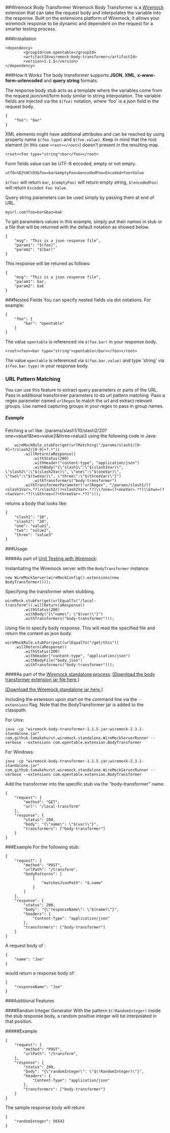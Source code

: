 ##Wiremock Body Transformer
Wiremock Body Transformer is a [Wiremock](http://wiremock.org/) extension that can take the request body and interpolates the variable into the response.
Built on the extensions platform of Wiremock, it allows your wiremock response to be dynamic and dependent on the request for a smarter testing process.

###Installation
```
<dependency>
		<groupId>com.opentable</groupId>
		<artifactId>wiremock-body-transformer</artifactId>
		<version>1.1.5</version>
</dependency>
```

###How It Works
The body transformer supports __JSON__, __XML__, __x-www-form-urlencoded__ and __query string__ formats.

The response body stub acts as a template where the variables come from the request json/xml/form body similar to string interpolation.
The variable fields are injected via the `$(foo)` notation, where 'foo' is a json field in the request body.
```
{
    "foo": "bar"
}
```

XML elements might have additional attributes and can be reached by using property name `$(foo.type)` and `$(foo.value)`.
Keep in mind that the root element (in this case `<root></root>`) doesn't present in the resulting map.
```
<root><foo type="string">bar</foo></root>
```

Form fields value can be UTF-8 encoded, empty or not empty. 
````
utf8=%E2%9C%93&foo=bar&emptyFoo=&encodedFoo=Encoded+Foo+Value
````
`$(foo)` will return `bar`,
`$(emptyFoo)` will return empty string,
`$(encodedFoo)` will return `Encoded Foo Value`.

Query string parameters can be used simply by passing them at end of URL.

````
myurl.com?foo=bar&baz=bak
````

To get parameters values in this example, simply put their names in stub or a file that will be returned with the default notation as showed below.

```
{
	"msg": "This is a json response file",
	"param1": "$(foo)",
	"param2": "$(bar)"
}
```

This response will be retuned as follows:

```
{
	"msg": "This is a json response file",
	"param1": bar,
	"param2": bak
}
```
###Nested Fields
You can specify nested fields via dot notations.
For example:
```
{
	"foo": {
		"bar": "opentable"
	}
}
```
The value `opentable` is referenced via `$(foo.bar)` in your response body.

```
<root><foo><bar type="string">opentable</bar></foo></root>
```
The value `opentable` is referenced via `$(foo.bar.value)` and type 'string' via `$(foo.bar.type)` in your response body.

### URL Pattern Matching
You can use this feature to extract query parameters or parts of the URL. Pass in additional transformer parameters to do url pattern matching. 
Pass a regex parameter named `urlRegex` to match the url and extract relevant groups. Use named capturing groups in your regex to pass in group names.

##### Example
Fetching a url like: /params/slash1/10/slash2/20?one=value1&two=value2&three=value3 using the following code in Java:
```
    wireMockRule.stubFor(get(urlMatching("/params/slash1/[0-9]+?/slash2/[0-9]+?.*"))
        .willReturn(aResponse()
            .withStatus(200)
            .withHeader("content-type", "application/json")
            .withBody("{\"slash1\":\"$(slash1Var)\", \"slash2\":\"$(slash2Var)\", \"one\":\"$(oneVar)\", \"two\":\"$(twoVar)\", \"three\":\"$(threeVar)\"}")
            .withTransformers("body-transformer")
        .withTransformerParameter("urlRegex", "/params/slash1/(?<slash1Var>.*?)/slash2/(?<slash2Var>.*?)\\?one=(?<oneVar>.*?)\\&two=(?<twoVar>.*?)\\&three=(?<threeVar>.*?)")));
```
returns a body that looks like:
```
{
    "slash1": "10",
    "slash2": "20",
    "one": "value1",
    "two": "value2",
    "three": "value3"
}
```

###Usage

####As part of [Unit Testing with Wiremock](http://wiremock.org/extending-wiremock.html): 

Instantiating the Wiremock server with the `BodyTransformer` instance.
```
new WireMockServer(wireMockConfig().extensions(new BodyTransformer()));
```
Specifying the transformer when stubbing.
```
wireMock.stubFor(get(urlEqualTo("/local-transform")).willReturn(aResponse()
        .withStatus(200)
        .withBody("{\"name\": \"$(var)\"}")
        .withTransformers("body-transformer")));
```

Using file to specify body response. This will read the specified file and return the content as json body.
```
wireMockRule.stubFor(post(urlEqualTo("/get/this"))
	.willReturn(aResponse()
		.withStatus(200)
		.withHeader("content-type", "application/json")
		.withBodyFile("body.json")
		.withTransformers("body-transformer")));
```

####As part of the [Wiremock standalone process](http://wiremock.org/running-standalone.html#running-standalone):
[\[Download the body transformer extension jar file here.\]](https://github.com/opentable/wiremock-body-transformer/releases/download/wiremock-body-transformer-1.1.5/wiremock-body-transformer-1.1.5.jar)

[\[Download the Wiremock standalone jar here.\]](http://repo1.maven.org/maven2/com/github/tomakehurst/wiremock-standalone/2.3.1/wiremock-standalone-2.3.1.jar)

Including the extension upon start on the command line via the `--extensions` flag. Note that the BodyTransformer jar is added to the classpath.

For Unix:
```
java -cp "wiremock-body-transformer-1.1.5.jar:wiremock-2.3.1-standalone.jar" com.github.tomakehurst.wiremock.standalone.WireMockServerRunner --verbose --extensions com.opentable.extension.BodyTransformer
```

For Windows:
```
java -cp "wiremock-body-transformer-1.1.5.jar;wiremock-2.3.1-standalone.jar" com.github.tomakehurst.wiremock.standalone.WireMockServerRunner --verbose --extensions com.opentable.extension.BodyTransformer
```

Add the transformer into the specific stub via the "body-transformer" name.
```
{
    "request": {
        "method": "GET",
        "url": "/local-transform"
    },
    "response": {
        "status": 200,
        "body": "{\"name\": \"$(var)\"}",
        "transformers": ["body-transformer"]
    }
}
```

###Example
For the following stub:
```
{
	"request": {
		"method": "POST",
		"urlPath": "/transform",
		"bodyPatterns": [
			{
				"matchesJsonPath": "$.name"
			}
		]
	},
	"response": {
		"status": 200,
		"body": "{\"responseName\": \"$(name)\"}",
		"headers": {
			"Content-Type": "application/json"
		},
		"transformers": ["body-transformer"]
	}
}
```
A request body of :
```
{
    "name": "Joe"
}
```
would return a response body of:
```
{
    "responseName": "Joe"
}
```

###Additional Features

####Random Integer Generator
With the pattern `$(!RandomInteger)` inside the stub response body, a random positive integer will be interpolated in that position.

#####Example
```
{
	"request": {
		"method": "POST",
		"urlPath": "/transform",
	},
	"response": {
		"status": 200,
		"body": "{\"randomInteger\": \"$(!RandomInteger)\"}",
		"headers": {
			"Content-Type": "application/json"
		},
		"transformers": ["body-transformer"]
	}
}
```
The sample response body will return:
```
{
    "randomInteger": 56542
}
```

